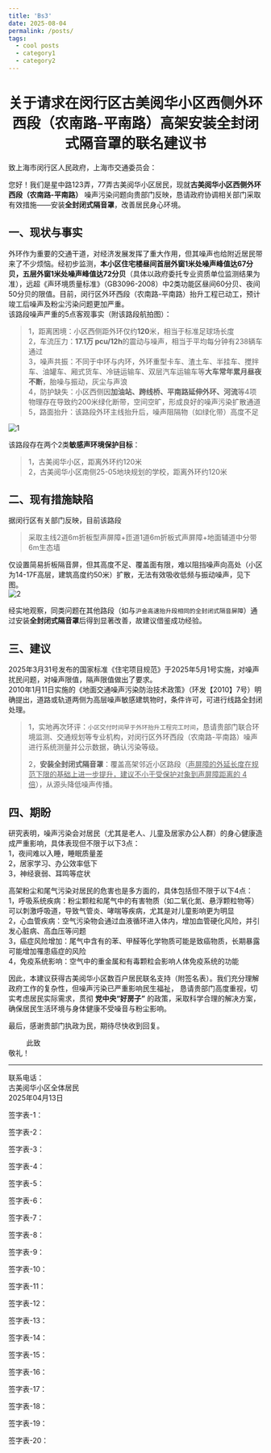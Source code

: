 ```yaml
---
title: 'Bs3'
date: 2025-08-04
permalink: /posts/
tags:
  - cool posts
  - category1
  - category2
---
```


 

<h1 style="text-align: center;"><b>关于请求在闵行区古美阅华小区西侧外环西段（农南路-平南路）高架安装全封闭式隔音罩的联名建议书</b></h1>   
‌致上海市闵行区人民政府，上海市交通委员会：‌    

您好！我们是星中路123弄，77弄古美阅华小区居民，现就**古美阅华小区西侧外环西段（农南路-平南路）** 噪声污染问题向贵部门反映，恳请政府协调相关部门采取有效措施——安装**全封闭式隔音罩**，改善居民身心环境。      

## ‌一、现状‌与事实         
外环作为重要的交通干道，对经济发展发挥了重大作用，但其噪声也给附近居民带来了不少烦恼。经初步监测，**本小区住宅楼昼间首层外窗1米处噪声峰值达67分⻉，五层外窗1米处噪声峰值达72分⻉**（具体以政府委托专业资质单位监测结果为准），远超《声环境质量标准》（GB3096-2008）中2类功能区昼间60分⻉、夜间50分⻉的限值。目前，闵行区外环西段（农南路-平南路）抬升工程已动工，预计竣工后噪声及粉尘污染问题更加严重。  
该路段噪声严重的5点客观事实（附该路段航拍图）：     
> 1，距离困境：小区西侧距外环仅约**120**米，相当于标准足球场长度   
> 2，车流压力：**17.1万 pcu/12h**的震动与噪声，相当于平均每分钟有238辆车通过      
> 3，噪声共振：不同于中环与内环，外环重型卡车、渣土车、半挂车、搅拌车、油罐车、厢式货车、冷链运输车、双层汽车运输车等**大车常年累月昼夜不断**，胎噪与振动，灰尘与声浪       
> 4，防护缺失：小区西侧因**加油站、跨线桥、平南路延伸外环、河流**等4项物理存在导致约200米绿化断带，空间空旷，形成良好的噪声污染扩散通道   
> 5，路面抬升：该路段外环主线抬升后，噪声阻隔物（如绿化带）高度不足     

![1](1.jpg)

该路段存在两个2类**敏感声环境保护目标**：   
> 1，古美阅华小区，距离外环约120米    
> 2，古美阅华小区南侧25-05地块规划的学校，距离外环约120米     

## ‌二、现有措施缺陷       ‌    
据闵行区有关部门反映，目前该路段   
> 采取主线2道6m折板型声屏障+匝道1道6m折板式声屏障+地面辅道中分带6m生态墙   

仅设置简易折板隔音屏，但其高度不足、覆盖面有限，难以阻挡噪声向高处（小区为14-17F高层，建筑高度约50米）扩散，无法有效吸收低频与振动噪声，见下图。     
![2](2.jpg)      

经实地观察，同类问题在其他路段（如与`沪金高速抬升段相同的全封闭式隔音屏障`）通过安装**全封闭式隔音罩**后得到显著改善，故建议借鉴成功经验。    

## ‌三、建议‌   
2025年3月31号发布的国家标准《住宅项目规范》于2025年5月1号实施，对噪声扰民问题，对噪声限值，隔声限值做出了要求。    
2010年1月11日实施的《地面交通噪声污染防治技术政策》（环发【2010】7号）明确提出，道路或轨道两侧为高层噪声敏感建筑物时，条件许可，可进行线路全封闭处理。 
> 1，‌实地‌再次环评：`小区交付时间早于外环抬升工程完工时间`，恳请贵部门联合环境监测、交通规划等专业机构，对闵行区外环西段（农南路-平南路）噪声进行系统测量并公示数据，确认污染等级。     
>
> 2，**安装全封闭式隔音罩‌**：覆盖高架邻近小区路段（<u>声屏障的外延长度在规范下限的基础上进一步提升，建议不小于受保护对象到声屏障距离的 4 倍</u>），从源头降低噪声传播。   

<div STYLE="page-break-after: always;"></div>

## ‌四、期盼     
研究表明，噪声污染会对居民（尤其是老人、儿童及居家办公人群）的身心健康造成严重影响，具体表现但不限于以下3点：    
1，夜间难以入睡，睡眠质量差      
2，居家学习、办公效率低下    
3，神经衰弱、耳鸣等症状       

高架粉尘和尾气污染对居民的危害也是多方面的，具体包括但不限于以下4点：       
1，呼吸系统疾病：粉尘颗粒和尾气中的有害物质（如二氧化氮、悬浮颗粒物等）可以刺激呼吸道，导致气管炎、哮喘等疾病，尤其是对儿童影响更为明显         
2，心血管疾病：空气污染物会通过血液循环进入体内，增加血管硬化风险，并引发心脏病、高血压等问题     
3，癌症风险增加：尾气中含有的苯、甲醛等化学物质可能是致癌物质，长期暴露可能增加罹患癌症的风险       
4，免疫系统影响：空气中的重金属和有毒颗粒会影响人体免疫系统的功能     

因此，本建议获得古美阅华小区数百户居民联名支持（附签名表）。我们充分理解政府工作的复杂性，但噪声污染已严重影响民生福祉，
恳请贵部门高度重视，切实考虑居民实际需求，贯彻 **党中央“好房子”** 的政策，采取科学合理的解决方案，确保居民生活环境与身体健康不受噪音与粉尘影响。    

最后，感谢贵部门执政为民，期待尽快收到回复。      

&nbsp;&nbsp;&nbsp;&nbsp;&nbsp;&nbsp;&nbsp;&nbsp;&nbsp;此致    
敬礼！   

------------------------------------------------------------------- 

‌联系电话：       
古美阅华小区全体居民      ‌    
‌2025年04月13日    

签字表-1：   

 
<div STYLE="page-break-after: always;"></div>

签字表-2：   
<div STYLE="page-break-after: always;"></div>


签字表-3：   
<div STYLE="page-break-after: always;"></div>


签字表-4：   
<div STYLE="page-break-after: always;"></div>


签字表-5：   
<div STYLE="page-break-after: always;"></div>


签字表-6：   
<div STYLE="page-break-after: always;"></div>


签字表-7：   
<div STYLE="page-break-after: always;"></div>


签字表-8：   
<div STYLE="page-break-after: always;"></div>


签字表-9：   
<div STYLE="page-break-after: always;"></div>


签字表-10：   
<div STYLE="page-break-after: always;"></div>


签字表-11：   
<div STYLE="page-break-after: always;"></div>


签字表-12：   
<div STYLE="page-break-after: always;"></div>


签字表-13：   
<div STYLE="page-break-after: always;"></div>


签字表-14：   
<div STYLE="page-break-after: always;"></div>  


签字表-15：   
<div STYLE="page-break-after: always;"></div> 


签字表-16：   
<div STYLE="page-break-after: always;"></div> 


签字表-17：   
<div STYLE="page-break-after: always;"></div>  


签字表-18：   
<div STYLE="page-break-after: always;"></div>  


签字表-19：   
<div STYLE="page-break-after: always;"></div>  


签字表-20：   
<div STYLE="page-break-after: always;"></div>
